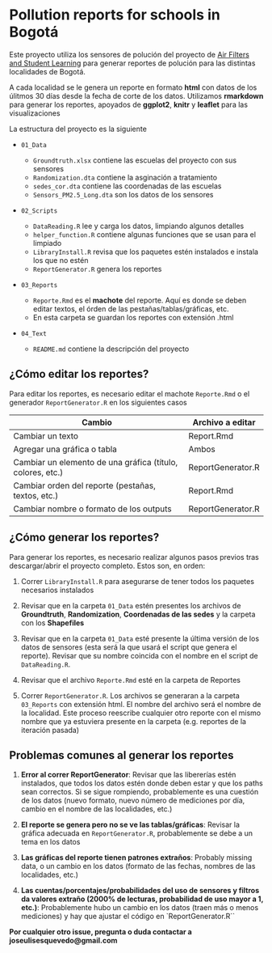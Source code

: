 # Pollution reports for schools in Bogotá

Este proyecto utiliza los sensores de polución del proyecto de [Air Filters and Student Learning](https://www.socialscienceregistry.org/trials/9881) para generar reportes de polución para las distintas localidades de Bogotá. 

A cada localidad se le genera un reporte en formato **html** con datos de los úlitmos 30 días desde la fecha de corte de los datos. Utilizamos **rmarkdown** para generar los reportes, apoyados de **ggplot2**, **knitr** y **leaflet** para las visualizaciones

La estructura del proyecto es la siguiente

- `01_Data`
  - `Groundtruth.xlsx` contiene las escuelas del proyecto con sus sensores
  - `Randomization.dta` contiene la asginación a tratamiento
  - `sedes_cor.dta` contiene las coordenadas de las escuelas
  - `Sensors_PM2.5_Long.dta` son los datos de los sensores

- `02_Scripts`
  - `DataReading.R` lee y carga los datos, limpiando algunos detalles
  - `helper_function.R` contiene algunas funciones que se usan para el limpiado
  - `LibraryInstall.R` revisa que los paquetes estén instalados e instala los que no estén
  - `ReportGenerator.R` genera los reportes

- `03_Reports`
  - `Reporte.Rmd` es el **machote** del reporte. Aquí es donde se deben editar textos, el órden de las pestañas/tablas/gráficas, etc. 
  - En esta carpeta se guardan los reportes con extensión .html

- `04_Text`
  - `README.md` contiene la descripción del proyecto
  
## ¿Cómo editar los reportes?

Para editar los reportes, es necesario editar el machote `Reporte.Rmd` o el generador `ReportGenerator.R` en los siguientes casos

| Cambio | Archivo a editar |
| ------ | ---------------- |
| Cambiar un texto | Report.Rmd |
| Agregar una gráfica o tabla | Ambos|
| Cambiar un elemento de una gráfica (título, colores, etc.)| ReportGenerator.R |
| Cambiar orden del reporte (pestañas, textos, etc.) | Report.Rmd |
| Cambiar nombre o formato de los outputs | ReportGenerator.R |



## ¿Cómo generar los reportes?

Para generar los reportes, es necesario realizar algunos pasos previos tras descargar/abrir el proyecto completo. Estos son, en orden:

1. Correr `LibraryInstall.R` para asegurarse de tener todos los paquetes necesarios instalados

2. Revisar que en la carpeta `01_Data`  estén presentes los archivos de **Groundtruth**, **Randomization**, **Coordenadas de las sedes** y la carpeta con los **Shapefiles**

3. Revisar que en la carpeta `01_Data` esté presente la última versión de los datos de sensores (esta será la que usará el script que genera el reporte). Revisar que su nombre coincida con el nombre en el script de `DataReading.R`. 

4. Revisar que el archivo `Reporte.Rmd` esté en la carpeta de Reportes

5. Correr `ReportGenerator.R`. Los archivos se generaran a la carpeta `03_Reports` con extensión html. El nombre del archivo será el nombre de la localidad. Este proceso reescribe cualquier otro reporte con el mismo nombre que ya estuviera presente en la carpeta (e.g. reportes de la iteración pasada)

## Problemas comunes al generar los reportes

1. **Error al correr ReportGenerator**: Revisar que las libererías estén instalados, que todos los datos estén donde deben estar y que los paths sean correctos. Si se sigue rompiendo, probablemente es una cuestión de los datos (nuevo formato, nuevo número de mediciones por día, cambio en el nombre de las localidades, etc.)

2. **El reporte se genera pero no se ve las tablas/gráficas**: Revisar la gráfica adecuada en `ReportGenerator.R`, probablemente se debe a un tema en los datos

3. **Las gráficas del reporte tienen patrones extraños**: Probably missing data, o un cambio en los datos (formato de las fechas, nombres de las localidades, etc.)

4. **Las cuentas/porcentajes/probabilidades del uso de sensores y filtros da valores extraño (2000% de lecturas, probabilidad de uso mayor a 1, etc.)**: Probablemente hubo un cambio en los datos (traen más o menos mediciones) y hay que ajustar el código en `ReportGenerator.R``


**Por cualquier otro issue, pregunta o duda contactar a joseulisesquevedo\@gmail.com**
